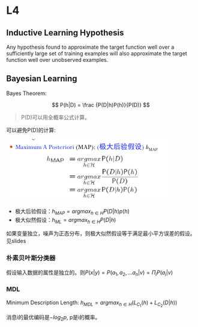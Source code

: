 # L4

## Inductive Learning Hypothesis

Any hypothesis found to approximate the target function well over a sufficiently large set of training examples will also approximate the target function well over unobserved examples.

## Bayesian Learning

Bayes Theorem:

$$  
P(h|D) = \frac {P(D|h)P(h)}{P(D)}
$$

> P(D)可以用全概率公式计算。

可以避免P(D)的计算:

![](_v_images/20200311093501473_401614241.png)

- 极大后验假设：$h_{MAP}=argmax_{h \in H}P(D|h)p(h)$
- 极大似然假设：$h_{ML}=argmax_{h \in H}P(D|h)$

如果变量独立，噪声为正态分布，则极大似然假设等于满足最小平方误差的假设。见slides

### 朴素贝叶斯分类器

假设输入数据的属性是独立的。则$P(x|y) = P(a_1, a_2, ... a_n | v) = \Pi_i P(a_i|v)$


### MDL

Minimum Description Length: $h_{MDL}=argmax_{h \in H}(L_{C_1}(h) + L_{C_2}(D|h))$

消息i的最优编码是$-log_2p$, p是i的概率。